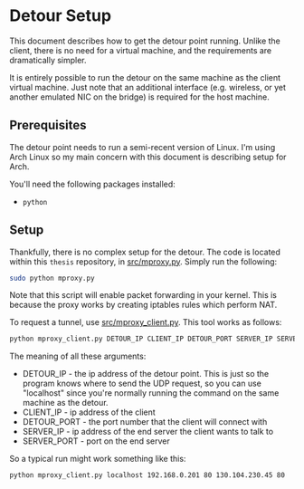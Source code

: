 Detour Setup
============

This document describes how to get the detour point running. Unlike the client,
there is no need for a virtual machine, and the requirements are dramatically
simpler.

It is entirely possible to run the detour on the same machine as the client
virtual machine. Just note that an additional interface (e.g. wireless, or yet
another emulated NIC on the bridge) is required for the host machine.

Prerequisites
-------------

The detour point needs to run a semi-recent version of Linux. I'm using Arch
Linux so my main concern with this document is describing setup for Arch.

You'll need the following packages installed:

- `python`

Setup
-----

Thankfully, there is no complex setup for the detour. The code is located within
this `thesis` repository, in [src/mproxy.py](../src/mproxy.py). Simply run the
following:

```bash
sudo python mproxy.py
```

Note that this script will enable packet forwarding in your kernel. This is
because the proxy works by creating iptables rules which perform NAT.

To request a tunnel, use [src/mproxy_client.py](../src/mproxy_client.py). This
tool works as follows:

```bash
python mproxy_client.py DETOUR_IP CLIENT_IP DETOUR_PORT SERVER_IP SERVER_PORT
```

The meaning of all these arguments:
- DETOUR_IP - the ip address of the detour point. This is just so the program
  knows where to send the UDP request, so you can use "localhost" since you're
  normally running the command on the same machine as the detour.
- CLIENT_IP - ip address of the client
- DETOUR_PORT - the port number that the client will connect with
- SERVER_IP - ip address of the end server the client wants to talk to
- SERVER_PORT - port on the end server

So a typical run might work something like this:

```bash
python mproxy_client.py localhost 192.168.0.201 80 130.104.230.45 80
```
